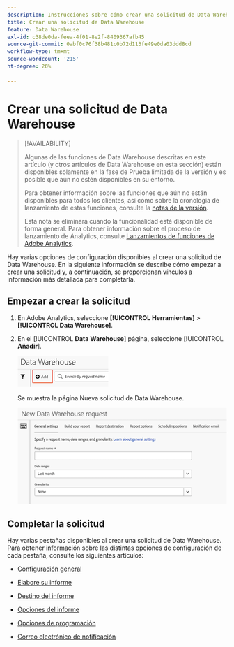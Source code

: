 ```yaml
---
description: Instrucciones sobre cómo crear una solicitud de Data Warehouse.
title: Crear una solicitud de Data Warehouse
feature: Data Warehouse
exl-id: c38de0da-feea-4f01-8e2f-8409367afb45
source-git-commit: 0abf0c76f38b481c0b72d113fe49e0da03ddd8cd
workflow-type: tm+mt
source-wordcount: '215'
ht-degree: 26%

---
```


# Crear una solicitud de Data Warehouse

>[!AVAILABILITY]
>
>Algunas de las funciones de Data Warehouse descritas en este artículo (y otros artículos de Data Warehouse en esta sección) están disponibles solamente en la fase de Prueba limitada de la versión y es posible que aún no estén disponibles en su entorno.
>
>Para obtener información sobre las funciones que aún no están disponibles para todos los clientes, así como sobre la cronología de lanzamiento de estas funciones, consulte la [notas de la versión](/help/release-notes/latest.md).
>
>Esta nota se eliminará cuando la funcionalidad esté disponible de forma general. Para obtener información sobre el proceso de lanzamiento de Analytics, consulte [Lanzamientos de funciones de Adobe Analytics](/help/release-notes/releases.md).

Hay varias opciones de configuración disponibles al crear una solicitud de Data Warehouse. En la siguiente información se describe cómo empezar a crear una solicitud y, a continuación, se proporcionan vínculos a información más detallada para completarla.

## Empezar a crear la solicitud

1. En Adobe Analytics, seleccione **[!UICONTROL Herramientas]** > **[!UICONTROL Data Warehouse]**.

1. En el [!UICONTROL **Data Warehouse**] página, seleccione [!UICONTROL **Añadir**].

   ![Botón para añadir una solicitud](assets/dw-add-request.png)

   Se muestra la página Nueva solicitud de Data Warehouse.

   ![Pestaña Configuración general](assets/dw-general-settings.png)

## Completar la solicitud

Hay varias pestañas disponibles al crear una solicitud de Data Warehouse. Para obtener información sobre las distintas opciones de configuración de cada pestaña, consulte los siguientes artículos:

* [Configuración general](/help/export/data-warehouse/create-request/dw-general-settings.md)

* [Elabore su informe](/help/export/data-warehouse/create-request/dw-request-build-report.md)

* [Destino del informe](/help/export/data-warehouse/create-request/dw-request-report-destinations.md)

* [Opciones del informe](/help/export/data-warehouse/create-request/dw-request-report-options.md)

* [Opciones de programación](/help/export/data-warehouse/create-request/dw-request-scheduling.md)

* [Correo electrónico de notificación](/help/export/data-warehouse/create-request/dw-request-email.md)
